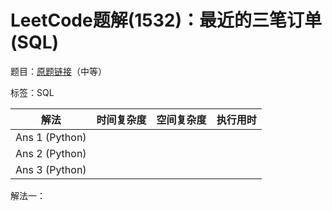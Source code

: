 # LeetCode题解(1532)：最近的三笔订单(SQL)

题目：[原题链接](https://leetcode-cn.com/problems/the-most-recent-three-orders/)（中等）

标签：SQL

| 解法           | 时间复杂度 | 空间复杂度 | 执行用时 |
| -------------- | ---------- | ---------- | -------- |
| Ans 1 (Python) |            |            |          |
| Ans 2 (Python) |            |            |          |
| Ans 3 (Python) |            |            |          |

解法一：

